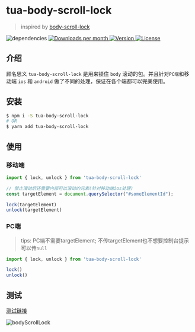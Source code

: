 # tua-body-scroll-lock

> inspired by [body-scroll-lock](https://github.com/willmcpo/body-scroll-lock)

<img src="https://img.shields.io/badge/dependencies-none-green.svg" alt="dependencies">
<a href="https://www.npmjs.com/package/tua-body-scroll-lock" target="_blank">
    <img src="https://badgen.net/npm/dm/tua-body-scroll-lock" alt="Downloads per month">
    <img src="https://img.shields.io/npm/v/tua-body-scroll-lock.svg" alt="Version">
    <img src="https://img.shields.io/npm/l/tua-body-scroll-lock.svg" alt="License">
</a>

## 介绍
顾名思义 `tua-body-scroll-lock` 是用来锁住 `body` 滚动的包。并且针对`PC端`和移动端 `ios` 和 `android` 做了不同的处理，保证在各个端都可以完美使用。

## 安装

```bash
$ npm i -S tua-body-scroll-lock
# OR
$ yarn add tua-body-scroll-lock
```

## 使用

### 移动端

```js
import { lock, unlock } from 'tua-body-scroll-lock'

// 禁止滑动后还需要内部可以滚动的元素(针对移动端ios处理)
const targetElement = document.querySelector("#someElementId");

lock(targetElement)
unlock(targetElement)
```
### PC端

> tips: PC端不需要targetElement; 不传targetElement也不想要控制台提示可以传`null`

```js
import { lock, unlock } from 'tua-body-scroll-lock'

lock()
unlock()
```

## 测试
[测试链接](https://tuateam.github.io/tua-body-scroll-lock)

![bodyScrollLock](./tua-bsl.png)
